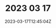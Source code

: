 ---
title: "2023 03 17"
date: 2023-03-17T12:45:04Z
slug: ""
description: ""
keywords: []
draft: false
tags: []
cover: "./LRM_20230316_082454.jpg"
useRelativeCover: true
---